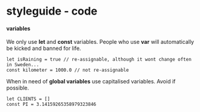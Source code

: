 # styleguide - code

#### variables
We only use **let** and **const** variables. People who use **var** will automatically be kicked and banned for life.
```
let isRaining = true // re-assignable, although it wont change often in Sweden...
const kilometer = 1000.0 // not re-assignable
```
When in need of **global variables** use capitalised variables. Avoid if possible.
```
let CLIENTS = []
const PI = 3.14159265358979323846
```
